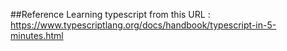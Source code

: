 ##Reference
Learning typescript from this URL : https://www.typescriptlang.org/docs/handbook/typescript-in-5-minutes.html
